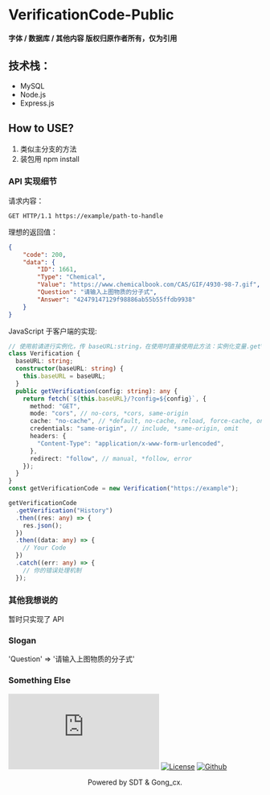# VerificationCode-Public

**字体 / 数据库 / 其他内容 版权归原作者所有，仅为引用**

## 技术栈：

- MySQL
- Node.js
- Express.js

## How to USE?

1. 类似主分支的方法
2. 装包用 npm install


### API 实现细节

请求内容：

```GET HTTP/1.1 https://example/path-to-handle```

理想的返回值：
```json
{
    "code": 200,
    "data": {
        "ID": 1661,
        "Type": "Chemical",
        "Value": "https://www.chemicalbook.com/CAS/GIF/4930-98-7.gif",
        "Question": "请输入上图物质的分子式",
        "Answer": "42479147129f98886ab55b55ffdb9938"
    }
}
```

JavaScript 于客户端的实现:

```typescript
// 使用前请进行实例化，传 baseURL:string，在使用时直接使用此方法：实例化变量.getVerification('History'); 或其他配置，注意返回值为 Fetch 构造的 Promise
class Verification {
  baseURL: string;
  constructor(baseURL: string) {
    this.baseURL = baseURL;
  }
  public getVerification(config: string): any {
    return fetch(`${this.baseURL}/?config=${config}`, {
      method: "GET",
      mode: "cors", // no-cors, *cors, same-origin
      cache: "no-cache", // *default, no-cache, reload, force-cache, only-if-cached
      credentials: "same-origin", // include, *same-origin, omit
      headers: {
        "Content-Type": "application/x-www-form-urlencoded",
      },
      redirect: "follow", // manual, *follow, error
    });
  }
}
const getVerificationCode = new Verification("https://example");

getVerificationCode
  .getVerification("History")
  .then((res: any) => {
    res.json();
  })
  .then((data: any) => {
    // Your Code
  })
  .catch((err: any) => {
    // 你的错误处理机制
  });

```

### 其他我想说的

暂时只实现了 API

### Slogan

'Question' => '请输入上图物质的分子式'

### Something Else

   [![在线状态](https://img.shields.io/website?down_color=red&down_message=Offline&label=在线实例&style=for-the-badge&up_color=green&up_message=Online&url=https://service-api.sgguo.com/verification/Handle.php)](https://service-api.sgguo.com/verification/Handle.php)   [![License](https://img.shields.io/github/license/Sgguo-Development-Team/VerificationCode-Public?label=%E6%88%91%E4%BB%AC%E6%AD%A3%E5%9C%A8%E4%BD%BF%E7%94%A8&style=for-the-badge)](https://github.com/Sgguo-Development-Team/VerificationCode-Public/blob/main/LICENSE)   [![Github](https://img.shields.io/github/followers/Sgguo-Development-Team?label=%E6%AD%A3%E5%9C%A8%E5%85%B3%E6%B3%A8%E5%BC%80%E5%8F%91%E5%B0%8F%E7%BB%84&logo=github&style=for-the-badge)](https://github.com/Sgguo-Development-Team)
   
<p align="center">Powered by SDT & Gong_cx.</p>
